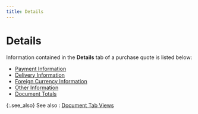 ```yaml
---
title: Details
---
```


# Details


Information contained in the **Details**  tab of a purchase quote is listed below:

- [Payment  Information]({{site.pp_baseurl}}/misc/payment_information_step_by_step_pq.html)
- [Delivery  Information]({{site.pp_baseurl}}/misc/delivery_information_step_by_step_pq.html)
- [Foreign  Currency Information]({{site.pp_baseurl}}/misc/foreign_currency_information_step_by_step_pq.html)
- [Other  Information]({{site.pp_baseurl}}/misc/other_information_step_by_step_pq.html)
- [Document  Totals]({{site.pp_baseurl}}/misc/document_totals_step_by_step_pq.html)



{:.see_also}
See also
: [Document  Tab Views]({{site.pp_baseurl}}/misc/document_tab_views_pq_step_by_step.html)
